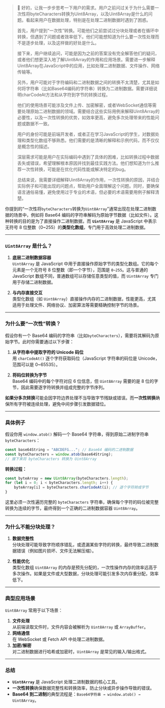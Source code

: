 > 💭 好的，让我一步步思考一下用户的需求。用户之前问过关于为什么需要一次性将byteCharacters转换为Uint8Array，以及Uint8Array是什么的问题。看起来用户在数据处理，特别是在处理二进制数据时遇到了困惑。
>
> 首先，用户提到“一次性”转换。可能他们之前尝试过分块处理或者在循环中转换，但遇到了问题或者效率低下。他们可能想知道为什么要一次性处理而不是逐步处理，以及这样做的好处是什么。
>
> 接下来，用户继续追问，可能是因为之前的答案没有完全解答他们的疑问，或者他们想更深入地了解Uint8Array的作用和应用场景。需要进一步解释Uint8Array在JavaScript中的应用，比如处理二进制数据、文件操作、网络传输等。
>
> 另外，用户可能对于字符编码和二进制数据之间的转换不太清楚，尤其是如何将字符串（比如Base64编码的字符串）转换为二进制数据。需要详细说明charCodeAt方法和从字符到字节的转换过程。
>
> 他们的使用场景可能涉及文件上传、加密解密，或者WebSocket通信等需要处理原始二进制数据的领域。需要结合这些实际用例来解释Uint8Array的必要性，以及一次性转换的优势，如效率更高，避免多次处理带来的性能问题或数据不一致。
>
> 用户的身份可能是前端开发者，或者正在学习JavaScript的学生，对数据处理和类型化数组不够熟悉。他们需要的是清晰的解释和示例代码，而不仅仅是概念性的描述。
>
> 深层需求可能是用户在实际编码中遇到了具体的困难，比如转换过程中数据丢失或错误，希望理解根本原因并找到最佳实践方法。他们想知道为什么推荐一次性转换，可能是在优化代码性能或解决特定的bug。
>
> 总结来说，我需要详细解释Uint8Array的作用，一次性转换的原因，并结合实际例子和可能出现的问题点，帮助用户全面理解这个问题。同时，要确保语言通俗易懂，避免使用过于专业的术语，但必要的术语需要用例子解释清楚。
>
> 



你提到的“一次性将`byteCharacters`转换为`Uint8Array`”通常出现在处理二进制数据的场景中，例如将 Base64 编码的字符串解码为原始字节数据（比如文件）。这种转换的目的是为了直接操作二进制数据，而 **`Uint8Array`** 是 JavaScript 中表示无符号 8 位整数（0~255）的**类型化数组**，专门用于高效处理二进制数据。

---

### **`Uint8Array` 是什么？**
1. **底层二进制数据容器**  
   `Uint8Array` 是 JavaScript 中用于直接操作原始字节的类型化数组。它的每个元素是一个无符号 8 位整数（即一个字节），范围是 `0~255`。这与普通的 JavaScript 数组不同，普通数组可以存储任意类型的值，而 `Uint8Array` 专门用于存储二进制数据。

2. **与内存直接交互**  
   类型化数组（如 `Uint8Array`）直接操作内存的二进制数据，性能更高，尤其适用于处理文件、网络协议、加密算法等需要精确控制字节的场景。

---

### **为什么要“一次性”转换？**
假设你有一个 Base64 编码的字符串（比如`byteCharacters`），需要将其解码为原始字节。此时你需要通过以下步骤：

1. **从字符串中提取字符的 Unicode 码位**  
   用 `charCodeAt()` 逐个字符获取码位（JavaScript 字符串的码位是 Unicode，范围可以是 0~65535）。

2. **将码位转换为字节**  
   Base64 编码中的每个字符对应 6 位信息，但 `Uint8Array` 需要的是 8 位的字节，因此需要逐字符转换并组成完整的字节序列。

**如果分多次转换**可能会因字符边界处理不当导致字节残缺或错误。而**一次性转换**确保所有字符被连续处理，避免中间步骤引发数据错位。

---

### **具体例子**
假设你用 `window.atob()` 解码一个 Base64 字符串，得到原始二进制字符串 `byteCharacters`：
```javascript
const base64String = "ABCDEFG..."; // Base64 编码的二进制数据
const byteCharacters = window.atob(base64String); 
// 接下来将 byteCharacters 转换为 Uint8Array
```

**转换过程：**
```javascript
const byteArray = new Uint8Array(byteCharacters.length);
for (let i = 0; i < byteCharacters.length; i++) {
    byteArray[i] = byteCharacters.charCodeAt(i); // 逐个字符转成字节
}
```
这里必须一次性遍历完整的 `byteCharacters` 字符串，确保每个字符的码位被完整转换为连续的字节，最终得到一个正确的二进制数据容器 `Uint8Array`。

---

### **为什么不能分块处理？**
1. **数据完整性**  
   分块处理可能导致字符顺序错乱，或遗漏某些字符的转换，最终导致二进制数据错误（例如图片损坏、文件无法解压缩）。

2. **性能优化**  
   类型化数组 `Uint8Array` 的内存是预先分配的，一次性操作内存的效率远高于多次操作。如果是文件或大型数据，分块处理可能引发多次内存重分配，效率低下。

---

### **典型应用场景**
`Uint8Array` 常用于以下场景：
1. **文件处理**  
   从前端读取文件时，文件内容会被解析为 `Uint8Array` 或 `ArrayBuffer`。
2. **网络通信**  
   在 WebSocket 或 Fetch API 中处理二进制数据。
3. **加密/解密**  
   对二进制数据进行哈希或加密时，`Uint8Array` 是常见的输入/输出格式。

---

### **总结**
- **`Uint8Array`** 是 JavaScript 处理二进制数据的核心工具。
- **一次性转换**确保数据完整性和转换效率，防止分块或异步操作导致的错误。
- **Base64 到二进制**的典型流程是：`Base64字符串 → window.atob() → Uint8Array`。
